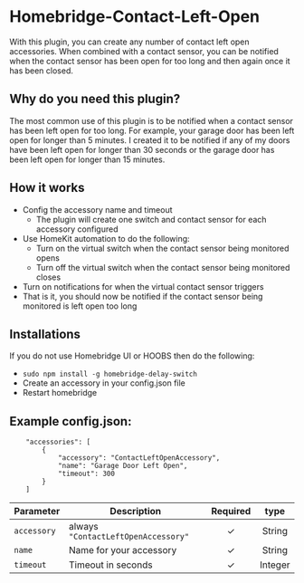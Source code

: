 # Homebridge-Contact-Left-Open

With this plugin, you can create any number of contact left open accessories.  When combined with a contact sensor, you can be notified when the contact sensor has been open for too long and then again once it has been closed.

## Why do you need this plugin?
The most common use of this plugin is to be notified when a contact sensor has been left open for too long.  For example, your garage door has been left open for longer than 5 minutes.  I created it to be notified if any of my doors have been left open for longer than 30 seconds or the garage door has been left open for longer than 15 minutes.

## How it works
* Config the accessory name and timeout
    * The plugin will create one switch and contact sensor for each accessory configured
* Use HomeKit automation to do the following:
    * Turn on the virtual switch when the contact sensor being monitored opens
    * Turn off the virtual switch when the contact sensor being monitored closes
* Turn on notifications for when the virtual contact sensor triggers
* That is it, you should now be notified if the contact sensor being monitored is left open too long

## Installations

If you do not use Homebridge UI or HOOBS then do the following:
* ```sudo npm install -g homebridge-delay-switch```
* Create an accessory in your config.json file
* Restart homebridge

## Example config.json:
```
    "accessories": [
        {
            "accessory": "ContactLeftOpenAccessory",
            "name": "Garage Door Left Open",
            "timeout": 300
        }
    ]   
```

|             Parameter             |         Description                    | Required |   type   |
| --------------------------------  | -------------------------------------- |:--------:|:--------:|
| `accessory`                       | always `"ContactLeftOpenAccessory"`    |     ✓    |  String  |
| `name`                            | Name for your accessory                |     ✓    |  String  |
| `timeout`                         |  Timeout in seconds                      |     ✓    |  Integer |

